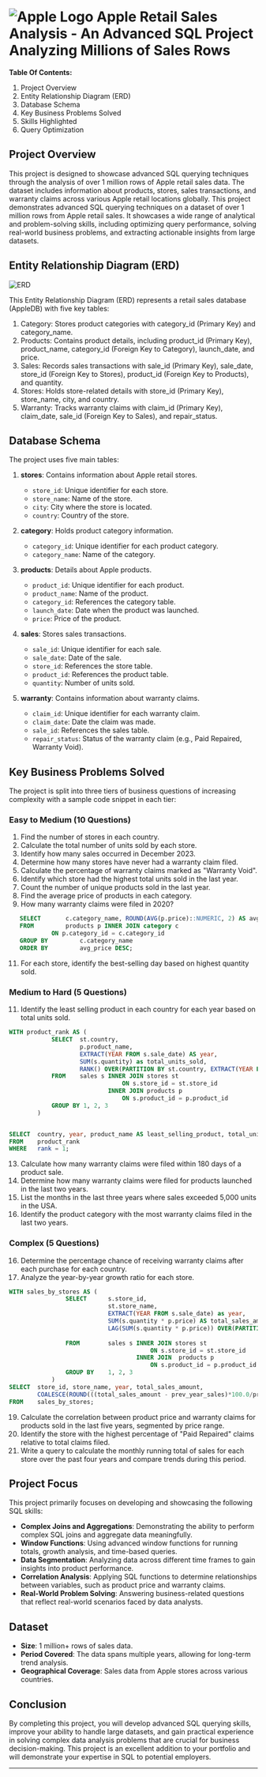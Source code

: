 
# ![Apple Logo](https://images.unsplash.com/photo-1615725802642-936d9aade2ba?q=80&w=1932&auto=format&fit=crop&ixlib=rb-4.0.3&ixid=M3wxMjA3fDB8MHxwaG90by1wYWdlfHx8fGVufDB8fHx8fA%3D%3D) Apple Retail Sales Analysis - An Advanced SQL Project Analyzing Millions of Sales Rows

**Table Of Contents:**
1. Project Overview
2. Entity Relationship Diagram (ERD)
3. Database Schema
4. Key Business Problems Solved
5. Skills Highlighted
6. Query Optimization

## Project Overview

This project is designed to showcase advanced SQL querying techniques through the analysis of over 1 million rows of Apple retail sales data. The dataset includes information about products, stores, sales transactions, and warranty claims across various Apple retail locations globally. This project demonstrates advanced SQL querying techniques on a dataset of over 1 million rows from Apple retail sales. It showcases a wide range of analytical and problem-solving skills, including optimizing query performance, solving real-world business problems, and extracting actionable insights from large datasets.


## Entity Relationship Diagram (ERD)

![ERD](https://github.com/najirh/Apple-Retail-Sales-SQL-Project---Analyzing-Millions-of-Sales-Rows/blob/main/erd.png)

This Entity Relationship Diagram (ERD) represents a retail sales database (AppleDB) with five key tables:
1. Category: Stores product categories with category_id (Primary Key) and category_name.
2. Products: Contains product details, including product_id (Primary Key), product_name, category_id (Foreign Key to Category), launch_date, and price.
3. Sales: Records sales transactions with sale_id (Primary Key), sale_date, store_id (Foreign Key to Stores), product_id (Foreign Key to Products), and quantity.
4. Stores: Holds store-related details with store_id (Primary Key), store_name, city, and country.
5. Warranty: Tracks warranty claims with claim_id (Primary Key), claim_date, sale_id (Foreign Key to Sales), and repair_status.



## Database Schema

The project uses five main tables:

1. **stores**: Contains information about Apple retail stores.
   - `store_id`: Unique identifier for each store.
   - `store_name`: Name of the store.
   - `city`: City where the store is located.
   - `country`: Country of the store.

2. **category**: Holds product category information.
   - `category_id`: Unique identifier for each product category.
   - `category_name`: Name of the category.

3. **products**: Details about Apple products.
   - `product_id`: Unique identifier for each product.
   - `product_name`: Name of the product.
   - `category_id`: References the category table.
   - `launch_date`: Date when the product was launched.
   - `price`: Price of the product.

4. **sales**: Stores sales transactions.
   - `sale_id`: Unique identifier for each sale.
   - `sale_date`: Date of the sale.
   - `store_id`: References the store table.
   - `product_id`: References the product table.
   - `quantity`: Number of units sold.

5. **warranty**: Contains information about warranty claims.
   - `claim_id`: Unique identifier for each warranty claim.
   - `claim_date`: Date the claim was made.
   - `sale_id`: References the sales table.
   - `repair_status`: Status of the warranty claim (e.g., Paid Repaired, Warranty Void).

## Key Business Problems Solved

The project is split into three tiers of business questions of increasing complexity with a sample code snippet in each tier:

### Easy to Medium (10 Questions)

1. Find the number of stores in each country.
2. Calculate the total number of units sold by each store.
3. Identify how many sales occurred in December 2023.
4. Determine how many stores have never had a warranty claim filed.
5. Calculate the percentage of warranty claims marked as "Warranty Void".
6. Identify which store had the highest total units sold in the last year.
7. Count the number of unique products sold in the last year.
8. Find the average price of products in each category.
9. How many warranty claims were filed in 2020?
```sql
   SELECT 		c.category_name, ROUND(AVG(p.price)::NUMERIC, 2) AS avg_price
   FROM 		products p INNER JOIN category c
			ON p.category_id = c.category_id
   GROUP BY	        c.category_name
   ORDER BY	        avg_price DESC;
```
11. For each store, identify the best-selling day based on highest quantity sold.

### Medium to Hard (5 Questions)

11. Identify the least selling product in each country for each year based on total units sold.
```sql
WITH product_rank AS (
			SELECT 	st.country, 
					p.product_name, 
					EXTRACT(YEAR FROM s.sale_date) AS year, 
					SUM(s.quantity) as total_units_sold,
					RANK() OVER(PARTITION BY st.country, EXTRACT(YEAR FROM s.sale_date) ORDER BY SUM(s.quantity) ASC) AS rank
			FROM	sales s INNER JOIN stores st
								ON s.store_id = st.store_id
							INNER JOIN products p
								ON s.product_id = p.product_id
			GROUP BY 1, 2, 3
		)


SELECT 	country, year, product_name AS least_selling_product, total_units_sold
FROM	product_rank
WHERE 	rank = 1;
```
13. Calculate how many warranty claims were filed within 180 days of a product sale.
14. Determine how many warranty claims were filed for products launched in the last two years.
15. List the months in the last three years where sales exceeded 5,000 units in the USA.
16. Identify the product category with the most warranty claims filed in the last two years.

### Complex (5 Questions)

16. Determine the percentage chance of receiving warranty claims after each purchase for each country.
17. Analyze the year-by-year growth ratio for each store.
```sql
WITH sales_by_stores AS (
				SELECT 		s.store_id, 
							st.store_name,
							EXTRACT(YEAR FROM s.sale_date) as year,
							SUM(s.quantity * p.price) AS total_sales_amount,
							LAG(SUM(s.quantity * p.price)) OVER(PARTITION BY s.store_id ORDER BY EXTRACT(YEAR FROM s.sale_date)) as prev_year_sales
							
				FROM		sales s INNER JOIN stores st
										ON s.store_id = st.store_id
									INNER JOIN	products p
										ON s.product_id = p.product_id
				GROUP BY 	1, 2, 3
			)
SELECT 	store_id, store_name, year, total_sales_amount,
		COALESCE(ROUND(((total_sales_amount - prev_year_sales)*100.0/prev_year_sales)::NUMERIC, 2), 0)AS year_by_year_growth_ratio
FROM 	sales_by_stores;
```
19. Calculate the correlation between product price and warranty claims for products sold in the last five years, segmented by price range.
20. Identify the store with the highest percentage of "Paid Repaired" claims relative to total claims filed.
21. Write a query to calculate the monthly running total of sales for each store over the past four years and compare trends during this period.


## Project Focus

This project primarily focuses on developing and showcasing the following SQL skills:

- **Complex Joins and Aggregations**: Demonstrating the ability to perform complex SQL joins and aggregate data meaningfully.
- **Window Functions**: Using advanced window functions for running totals, growth analysis, and time-based queries.
- **Data Segmentation**: Analyzing data across different time frames to gain insights into product performance.
- **Correlation Analysis**: Applying SQL functions to determine relationships between variables, such as product price and warranty claims.
- **Real-World Problem Solving**: Answering business-related questions that reflect real-world scenarios faced by data analysts.


## Dataset

- **Size**: 1 million+ rows of sales data.
- **Period Covered**: The data spans multiple years, allowing for long-term trend analysis.
- **Geographical Coverage**: Sales data from Apple stores across various countries.

## Conclusion

By completing this project, you will develop advanced SQL querying skills, improve your ability to handle large datasets, and gain practical experience in solving complex data analysis problems that are crucial for business decision-making. This project is an excellent addition to your portfolio and will demonstrate your expertise in SQL to potential employers.

---
